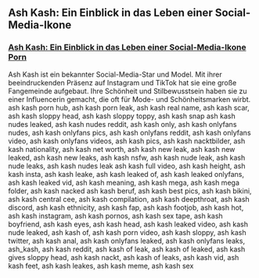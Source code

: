## Ash Kash: Ein Einblick in das Leben einer Social-Media-Ikone
### [Ash Kash: Ein Einblick in das Leben einer Social-Media-Ikone Porn](https://cutt.ly/Qek0rdhf)

Ash Kash ist ein bekannter Social-Media-Star und Model. Mit ihrer beeindruckenden Präsenz auf Instagram und TikTok hat sie eine große Fangemeinde aufgebaut. 
Ihre Schönheit und Stilbewusstsein haben sie zu einer Influencerin gemacht, die oft für Mode- und Schönheitsmarken wirbt.
ash kash porn hub, ash kash porn leak, ash kash real name, ash kash scar, ash kash sloppy head, ash kash sloppy toppy, ash kash snap
ash kash nudes leaked, ash kash nudes reddit, ash kash only, ash kash onlyfans nudes, ash kash onlyfans pics, ash kash onlyfans reddit, 
ash kash onlyfans video, ash kash onlyfans videos, ash kash pics,
ash kash nacktbilder, ash kash nationality, ash kash net worth, ash kash new leak, ash kash new leaked, ash kash new leaks, 
ash kash nsfw, ash kash nude leak, ash kash nude leaks, ash kash nudes leak
ash kash full video, ash kash height, ash kash insta, ash kash leake, ash kash leaked of, ash kash leaked onlyfans, 
ash kash leaked vid, ash kash meaning, ash kash mega, ash kash mega folder, ash kash nacked
ash kash beruf, ash kash best pics, ash kash bikini, ash kash central cee, ash kash compilation, ash kash deepthroat, ash kash discord, 
ash kash ethnicity, ash kash fap, ash kash footjob, 
ash kash hot, ash kash instagram, ash kash pornos, ash kash sex tape, ash kash boyfriend, ash kash eyes, ash kash head, 
ash kash leaked video, ash kash nude leaked, ash kash of, ash kash porn video, ash kash sloppy, ash kash twitter, ash kash anal,
ash kash onlyfans leaked, ash kash onlyfans leaks, ash_kash, ash kash reddit, ash kash of leak, ash kash of leaked, ash kash gives sloppy head, 
ash kash nackt, ash kash of leaks, ash kash vid, ash kash feet, ash kash leakes, ash kash meme, ash kash sex
